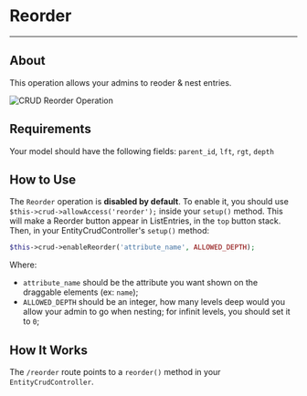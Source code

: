 # Reorder

---

<a name="about"></a>
## About

This operation allows your admins to reoder & nest entries.

![CRUD Reorder Operation](https://backpackforlaravel.com/uploads/docs/operations/reorder.png)

<a name="requirements"></a>
## Requirements

Your model should have the following fields: ```parent_id```, ```lft```, ```rgt```, ```depth```

<a name="how-to-use"></a>
## How to Use

The ```Reorder``` operation is **disabled by default**. To enable it, you should use ```$this->crud->allowAccess('reorder');``` inside your ```setup()``` method. This will make a Reorder button appear in ListEntries, in the ```top``` button stack. Then, in your EntityCrudController's ```setup()``` method:

```php
$this->crud->enableReorder('attribute_name', ALLOWED_DEPTH);
```
Where:
- ```attribute_name``` should be the attribute you want shown on the draggable elements (ex: ```name```);
- ```ALLOWED_DEPTH``` should be an integer, how many levels deep would you allow your admin to go when nesting; for infinit levels, you should set it to ```0```;

<a name="how-it-works"></a>
## How It Works

The ```/reorder``` route points to a ```reorder()``` method in your ```EntityCrudController```.
